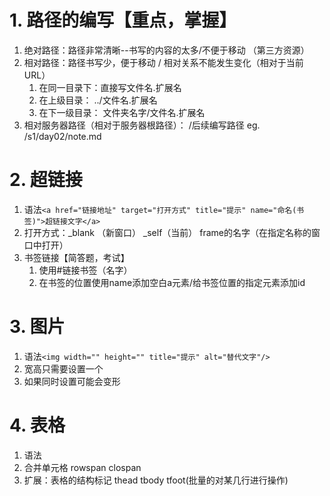 # 1. 路径的编写【重点，掌握】
1. 绝对路径：路径非常清晰--书写的内容的太多/不便于移动 （第三方资源）
2. 相对路径：路径书写少，便于移动 / 相对关系不能发生变化（相对于当前URL）
	1. 在同一目录下：直接写文件名.扩展名
	2. 在上级目录： ../文件名.扩展名
	3. 在下一级目录： 文件夹名字/文件名.扩展名
3. 相对服务器路径（相对于服务器根路径）： /后续编写路径
	eg. /s1/day02/note.md
# 2. 超链接
1. 语法``` <a href="链接地址" target="打开方式" title="提示" name="命名(书签)">超链接文字</a> ```
2. 打开方式：_blank （新窗口） _self（当前） frame的名字（在指定名称的窗口中打开）
3. 书签链接【简答题，考试】
	1. 使用#链接书签（名字） 
	2. 在书签的位置使用name添加空白a元素/给书签位置的指定元素添加id
# 3. 图片
1. 语法``` <img width="" height="" title="提示" alt="替代文字"/> ```
2. 宽高只需要设置一个
3. 如果同时设置可能会变形
# 4. 表格
1. 语法
2. 合并单元格 rowspan  clospan
3. 扩展：表格的结构标记 thead tbody tfoot(批量的对某几行进行操作)
	
